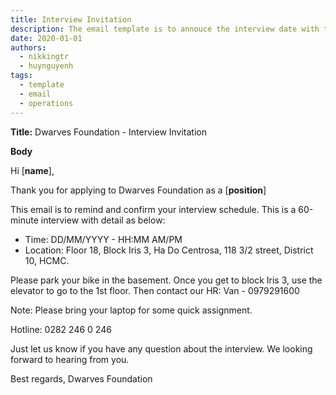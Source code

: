 ```yaml
---
title: Interview Invitation
description: The email template is to annouce the interview date with the client.
date: 2020-01-01
authors:
  - nikkingtr
  - huynguyenh
tags:
  - template
  - email
  - operations
---
```


**Title:** Dwarves Foundation - Interview Invitation

**Body**

Hi [**name**],

Thank you for applying to Dwarves Foundation as a [**position**]

This email is to remind and confirm your interview schedule. This is a 60-minute interview with detail as below:

- Time: DD/MM/YYYY - HH:MM AM/PM
- Location: Floor 18, Block Iris 3, Ha Do Centrosa, 118 3/2 street, District 10, HCMC.

Please park your bike in the basement. Once you get to block Iris 3, use the elevator to go to the 1st floor. Then contact our HR: Van - 0979291600

Note: Please bring your laptop for some quick assignment.

Hotline: 0282 246 0 246

Just let us know if you have any question about the interview. We looking forward to hearing from you.

Best regards,
Dwarves Foundation
